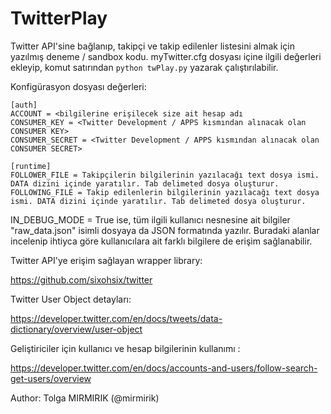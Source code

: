 # TwitterPlay

Twitter API'sine bağlanıp, takipçi ve takip edilenler listesini almak için yazılmış deneme / sandbox kodu.
myTwitter.cfg dosyası içine ilgili değerleri ekleyip, komut satırından `python twPlay.py` yazarak çalıştırılabilir.

Konfigürasyon dosyası değerleri:
    
    [auth]
    ACCOUNT = <bilgilerine erişilecek size ait hesap adı
    CONSUMER_KEY = <Twitter Development / APPS kısmından alınacak olan CONSUMER KEY>
    CONSUMER_SECRET = <Twitter Development / APPS kısmından alınacak olan CONSUMER SECRET>

    [runtime]
    FOLLOWER_FILE = Takipçilerin bilgilerinin yazılacağı text dosya ismi. DATA dizini içinde yaratılır. Tab delimeted dosya oluşturur.
    FOLLOWING_FILE = Takip edilenlerin bilgilerinin yazılacağı text dosya ismi. DATA dizini içinde yaratılır. Tab delimeted dosya oluşturur.

IN_DEBUG_MODE = True ise,
    tüm ilgili kullanıcı nesnesine ait bilgiler "raw_data.json" isimli dosyaya da JSON formatında yazılır. Buradaki alanlar incelenip ihtiyca göre kullanıcılara ait farklı bilgilere de erişim sağlanabilir.

Twitter API'ye erişim sağlayan wrapper library:

https://github.com/sixohsix/twitter

Twitter User Object detayları:

https://developer.twitter.com/en/docs/tweets/data-dictionary/overview/user-object

Geliştiriciler için kullanıcı ve hesap bilgilerinin kullanımı :

https://developer.twitter.com/en/docs/accounts-and-users/follow-search-get-users/overview

Author: Tolga MIRMIRIK (@mirmirik)
